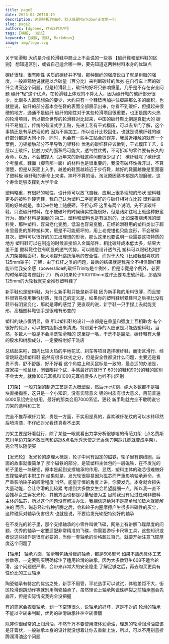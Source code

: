 ```yaml
---
title: page2
date: 2023-04-26T18:19
description: 这是模板的描述，默认值是Markdown正文第一行
slug: page2
authors: [dgoeee, 作者2的名字]
tags: [模板,  测试]
keywords: [模板, 测试, Markdown]
image: img/logo.svg
---
```

关于轮滑鞋
大约是介绍轮滑鞋中商业上不会说的一些事
【碳纤鞋和塑料鞋的区别】
想知道区别，或者自己适合哪一种，要先知道这两种材料本身的优缺点

碳纤很轻，很有刚性
劣质的碳纤并不轻，那种碳纤的强度说白了就是树脂的强度，一般直观地说就是以含碳量（百分比）来判断碳纤的优劣
在自行车上面的碳纤会讲究这个问题，但是轮滑鞋上，碳纤的好坏只影响重量，几乎是不存在安全问题
碳纤“轻”这个优点，在轮滑鞋上体现的不算太大，因为碳纤鞋的碳纤部分很少，比很多人直观想象的要少，大约只有一个鞋垫再加护住脚踝那么多的面积，也就是说，碳纤的部分基本会在鞋的表面全部展示出来，你看不到碳纤，但摸起来很硬的地方，通通不是碳纤
碳纤的刚性对于某些轮滑项目很重要，也正是国内火热的轮滑项目，所以把全世界的轮滑鞋对比起来，中国的碳纤鞋比例是真挺大的
碳纤不易加工，传统的有湿式手工贴，先进工艺有干式模压，可以去专门了解，这个事情还是有系统理论的
因为不易加工，所以设计比较固化，也就是说碳纤鞋的碳纤部分都是大同小异，同时，也会有一些手工贴合的误差，我最近接触的就有一个案例，刀架接触部分不平导致刀架移位
优秀的碳纤鞋应该做到，干式模压工艺，6层以上碳纤，接触刀架的面积尽可能大，透气性优秀，不可拆卸的零件要有长久的寿命，以及，不会被撑大（近年来的新鞋这种问题很少见了）
碳纤鞋除了碳纤这个考量点，鞋面（脚背那一面）的材料也是很重要的，我没有破坏性拆开过，不算清楚，但是从表面上入手，越差的鞋面越趋近于步行鞋，越好的鞋面越像是里面塞了塑料板
碳纤鞋的寿命上来讲，摔坏不算的话，淘汰原因基本都是内胆磨破，这个寿命足够支撑到大学毕业

塑料略重，有很好的韧性，设计师可以放飞自我，应用上很多理想的形状
塑料鞋更多的被称作硬壳鞋，我自己认为塑料二字能更好的与碳纤相对立比较
塑料最直观的好处就是，拿起来往地上随便砸，不担心坏
这里有两个说明，先不谈碳纤鞋，只说碳纤材料，在不被破坏的时候确实性能很好，但是诸如往地上砸这种野蛮行为，碳纤材料是偏脆的
第二，塑料和塑料也是有区别的，比如深夜烧烤摊的塑料凳，那种塑料，容易老化变脆，低温也容易变脆，正经轮滑鞋用的塑料类似于超市里最贵的那种塑料凳，砸是不可能砸坏的，用上老虎钳也只能变形，不会破碎
其次，塑料可以很好的加工出理想的形状，那么这里也要说明一些需要这项特质的地方
塑料鞋可以在制造的时候直接熔入金属部件，相比碳纤成本低太多，结果大差不差
塑料鞋往往有明显的透气优势，可以随意设计透气孔
塑料可以跟轻松地扩大刀架接触面积，极大地提升跳跃落地的安全性，而对于大轮（比如我很喜欢的125mm轮子）刀架，由于杠杆之类的问题，最后的结果就是我完全不相信碳纤鞋能带给我安全感（powerslide的碳纤Trinity是个例外，但是毕竟是个例外，必要的时候单独考虑就行了）
所以如果轮子100/110mm或许还要考虑碳纤鞋，那选择125mm的大轮我就完全推荐塑料鞋了

新手鞋也是塑料鞋，为什么新手鞋只能是新手鞋
因为新手鞋的用料很薄，而且塑料很容易使用廉价材质，我自己的定义是，如果你的塑料鞋绑紧鞋带之后相比没有鞋带有明显变化，那就是薄的感觉了
更直观的说，新手鞋一只手捏上去就能变形，高档塑料鞋徒手是很难有形变的

塑料的缺点很明显，重
所以塑料鞋的设计一直都是在重量和强度上互相取舍
有个很好的优点，可以把内胆拆出来清洗，特别爱干净的人应该是只能选塑料鞋，当然，多数人一般是不会清洗轮滑鞋的
这里提一嘴，干洗不是魔法，碳纤鞋有大量的胶水和树脂成分，一定要吩咐好干洗店

总结起来吧，国内比较火热的平地花式、刹车等项目选择碳纤鞋，而街区滑行、经常跳跃选择塑料鞋
虽然有很多优劣之分，但是安全性都没什么问题，主要还是看贵不贵、舒不舒服、好不好看
这个角度上和买鼠标是一致的，最合适的办法是，店家摆一堆鼠标，闭着眼挨个试，手感最好的就行了
60分的鞋和90分的鞋的区别不会太大，就像100元耳机和1000元耳机很多人也听不出区别

【刀架】
一般刀架的制造工艺是先大概塑型，然后cnc切割，绝大多数都不是铝块直接掏空，这只是一个小知识，没有实际意义
铝的材质有很大意义，目前普遍6000系铝完全够用，最好的那类会用7000系铝，更轻
新手鞋就完全不敢明说它刀架的选料和工艺

完全不推荐碳纤刀架，贵是一方面，不实用是真的，喜欢碳纤花纹的可以水转印然后喷清漆，不仔细对光看还真看不出来

刀架主要是好看就行，除了某些一眼就看出力学分析很够呛的奇葩刀架（点名费斯忘川单边刀架不敢压弯和跳跃&点名乐秀天使之光香蕉刀架踩几脚就变成平架），完全可以随便买

【发光轮】
发光轮的原理大概是，轮子中间有固定的磁铁，轮子里有铜线圈，后面的故事就很简单了
那个磁铁的部分，是软塑料主体包的一层磁铁，在不发光的轮子里是一块硬铝，原本是起到支撑轴承的作用，显然，塑料主体的磁芯很难做好支撑轴承的本职工作
结果就是，发光轮很容易因为磁芯而严重影响轴承寿命，也严重影响轮子的顺滑程度
当然，能量守恒的角度上讲，你要发光，本身就会损失大量动能，会让你滑的比较累
考虑到大多数女生会希望腿细一点，所以我一直不会推荐女生穿发光轮，其他方面也都是尽量轻便为主
目前我没有见过任何非塑料主体的磁芯，所以这个问题没有解决办法，我相信这绝对不是简单增加垫片就能解决的
而且，磁芯经过各种折腾之后，会和轮子内圈摩擦产生很多带磁性的灰尘，这种磁灰对轴承伤害很大
也就是说，不要给发光轮配特别好的轴承

在不发光的轮子里，那个支撑轴承的小零件叫做飞碟，网络上有讲解飞碟厚度的问题，优秀的轴承一定要适配非常精准的飞碟，你需要游标卡尺等工具，这些知识或者说这些操作是很有必要的，当你一套轴承的价格超过百元，就要开始注意飞碟厚度这个问题了

【轴承】
轴承方面，轮滑鞋包括滑板的轴承，都是608型号
如果不熟悉具体工艺参数等，一定要购买明确标注了适用轮滑的轴承，因为大多数野生608不适合轮滑，这个问题很严肃，会带来非常大的安全隐患
了解足够之后，再去购买更具有性价比的工业轴承

陶瓷轴承有特定的优劣之处，新手不用管，平花选手可以试试，体验差距不大，街区轮滑跑跳动作等就别用陶瓷轴承了，虽然理论上轴承陶瓷珠碎裂之前轴承圈会先崩开，但是实际情况我完全没把握

有的商家会捏着轴承，划一下空转很久，说轴承的好坏，这是不对的
轮滑的轴承不能以空转来判断，优秀的轮滑轴承往往空转很弱

除非你很经常的上润滑油，不然千万不要使用液体润滑油，理想的轮滑润滑油应该是牙膏状，一般轴承本身的设计就没想着让你去重新上油，所以，可以不用刻意折腾润滑油这个问题